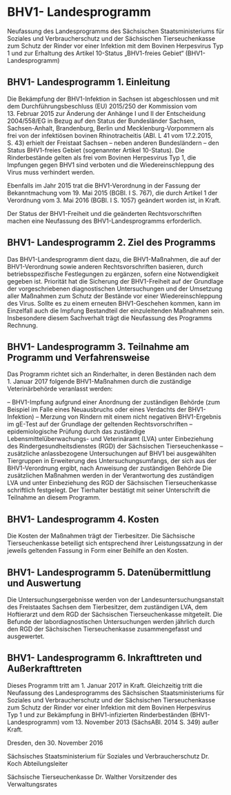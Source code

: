 # BHV1- Landesprogramm

Neufassung des Landesprogramms des Sächsischen Staatsministeriums für Soziales und Verbraucherschutz und der Sächsischen Tierseuchenkasse zum Schutz der Rinder vor einer Infektion mit dem Bovinen Herpesvirus Typ 1 und zur Erhaltung des Artikel 10-Status „BHV1-freies Gebiet“ (BHV1-Landesprogramm)

## BHV1- Landesprogramm 1. Einleitung

Die Bekämpfung der BHV1-Infektion in Sachsen ist abgeschlossen und mit dem Durchführungsbeschluss (EU) 2015/250 der Kommission vom 13. Februar 2015 zur Änderung der Anhänge I und II der Entscheidung 2004/558/EG in Bezug auf den Status der Bundesländer Sachsen, Sachsen-Anhalt, Brandenburg, Berlin und Mecklenburg-Vorpommern als frei von der infektiösen bovinen Rhinotracheitis (ABl. L 41 vom 17.2.2015, S. 43) erhielt der Freistaat Sachsen – neben anderen Bundesländern – den Status BHV1-freies Gebiet (sogenannter Artikel 10-Status). Die Rinderbestände gelten als frei vom Bovinen Herpesvirus Typ 1, die Impfungen gegen BHV1 sind verboten und die Wiedereinschleppung des Virus muss verhindert werden.

Ebenfalls im Jahr 2015 trat die 
              BHV1-Verordnung in der Fassung der Bekanntmachung vom 19. Mai 2015 (BGBl. I S. 767), die durch Artikel 1 der Verordnung vom 3. Mai 2016 (BGBl. I S. 1057) geändert worden ist, in Kraft.

Der Status der BHV1-Freiheit und die geänderten Rechtsvorschriften machen eine Neufassung des BHV1-Landesprogramms erforderlich.


## BHV1- Landesprogramm 2. Ziel des Programms

Das BHV1-Landesprogramm dient dazu, die BHV1-Maßnahmen, die auf der 
              BHV1-Verordnung sowie anderen Rechtsvorschriften basieren, durch betriebsspezifische Festlegungen zu ergänzen, sofern eine Notwendigkeit gegeben ist. Priorität hat die Sicherung der BHV1-Freiheit auf der Grundlage der vorgeschriebenen diagnostischen Untersuchungen und der Umsetzung aller Maßnahmen zum Schutz der Bestände vor einer Wiedereinschleppung des Virus. Sollte es zu einem erneuten BHV1-Geschehen kommen, kann im Einzelfall auch die Impfung Bestandteil der einzuleitenden Maßnahmen sein. Insbesondere diesem Sachverhalt trägt die Neufassung des Programms Rechnung.


## BHV1- Landesprogramm 3.	Teilnahme am Programm und Verfahrensweise

Das Programm richtet sich an Rinderhalter, in deren Beständen nach dem 1. Januar 2017 folgende BHV1-Maßnahmen durch die zuständige Veterinärbehörde veranlasst werden:

– BHV1-Impfung aufgrund einer Anordnung der zuständigen Behörde (zum Beispiel im Falle eines Neuausbruchs oder eines Verdachts der BHV1-Infektion) – Merzung von Rindern mit einem nicht negativen BHV1-Ergebnis im gE-Test auf der Grundlage der geltenden Rechtsvorschriften – epidemiologische Prüfung durch das zuständige Lebensmittelüberwachungs- und Veterinäramt (LVA) unter Einbeziehung des Rindergesundheitsdienstes (RGD) der Sächsischen Tierseuchenkasse – zusätzliche anlassbezogene Untersuchungen auf BHV1 bei ausgewählten Tiergruppen in Erweiterung des Untersuchungsumfangs, der sich aus der 
                BHV1-Verordnung ergibt, nach Anweisung der zuständigen Behörde Die zusätzlichen Maßnahmen werden in der Verantwortung des zuständigen LVA und unter Einbeziehung des RGD der Sächsischen Tierseuchenkasse schriftlich festgelegt. Der Tierhalter bestätigt mit seiner Unterschrift die Teilnahme an diesem Programm.


## BHV1- Landesprogramm 4.	Kosten 

Die Kosten der Maßnahmen trägt der Tierbesitzer. Die Sächsische Tierseuchenkasse beteiligt sich entsprechend ihrer Leistungssatzung in der jeweils geltenden Fassung in Form einer Beihilfe an den Kosten.


## BHV1- Landesprogramm 5.	Datenübermittlung und Auswertung

Die Untersuchungsergebnisse werden von der Landesuntersuchungsanstalt des Freistaates Sachsen dem Tierbesitzer, dem zuständigen LVA, dem Hoftierarzt und dem RGD der Sächsischen Tierseuchenkasse mitgeteilt. Die Befunde der labordiagnostischen Untersuchungen werden jährlich durch den RGD der Sächsischen Tierseuchenkasse zusammengefasst und ausgewertet.


## BHV1- Landesprogramm 6.	Inkrafttreten und Außerkrafttreten

Dieses Programm tritt am 1. Januar 2017 in Kraft. Gleichzeitig tritt die Neufassung des Landesprogramms des Sächsischen Staatsministeriums für Soziales und Verbraucherschutz und der Sächsischen Tierseuchenkasse zum Schutz der Rinder vor einer Infektion mit dem Bovinen Herpesvirus Typ 1 und zur Bekämpfung in BHV1-infizierten Rinderbeständen (BHV1-Landesprogramm) vom 13. November 2013 (SächsABl. 2014 S. 349) außer Kraft.

Dresden, den 30. November 2016

Sächsisches Staatsministerium für Soziales und Verbraucherschutz
                      Dr. Koch
                      Abteilungsleiter

Sächsische Tierseuchenkasse
                      Dr. Walther
                      Vorsitzender des Verwaltungsrates

